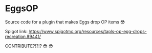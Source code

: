 # EggsOP

Source code for a plugin that makes Eggs drop OP items :flushed:

Spigot link:
https://www.spigotmc.org/resources/tapls-op-egg-drops-recreation.89441/

CONTRIBUTE?!?!? :flushed: :flushed:
